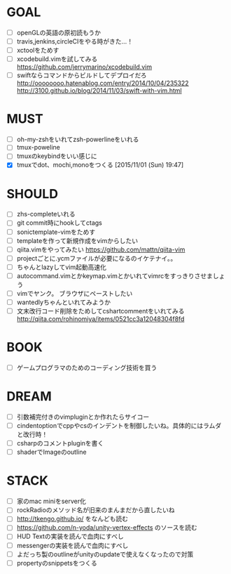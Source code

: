 # GOAL

* [ ] openGLの英語の原初読もうか
* [ ] travis,jenkins,circleCIをやる時がきた…！
* [ ] xctoolをためす
* [ ] xcodebuild.vimを試してみる
https://github.com/jerrymarino/xcodebuild.vim
* [ ] swiftならコマンドからビルドしてデプロイだろ
http://oooooooo.hatenablog.com/entry/2014/10/04/235322
http://3100.github.io/blog/2014/11/03/swift-with-vim.html

# MUST

* [ ] oh-my-zshをいれてzsh-powerlineをいれる
* [ ] tmux-poweline
* [ ] tmuxのkeybindをいい感じに
* [x] tmuxでdot、mochi,monoをつくる [2015/11/01 (Sun) 19:47]

# SHOULD

* [ ] zhs-completeいれる
* [ ] git commit時にhookしてctags
* [ ] sonictemplate-vimをためす
* [ ] templateを作って新規作成をvimからしたい
* [ ] qiita.vimをやってみたい https://github.com/mattn/qiita-vim
* [ ] projectごとに.ycmファイルが必要になるのイケテナイ。。
* [ ] ちゃんとlazyしてvim起動高速化
* [ ] autocommand.vimとかkeymap.vimとかいれてvimrcをすっきりさせましょう
* [ ] vimでヤンク。 ブラウザにペーストしたい
* [ ] wantedlyちゃんといれてみようか
* [ ] 文末改行コード削除をためしてcshartcommentをいれてみる
http://qiita.com/rohinomiya/items/0521cc3a12048304f8fd

# BOOK

* [ ] ゲームプログラマのためのコーディング技術を買う

# DREAM

* [ ] 引数補完付きのvimpluginとか作れたらサイコー
* [ ] cindentoptionでcppやcsのインデントを制御したいね。具体的にはラムダと改行時！
* [ ] csharpのコメントpluginを書く
* [ ] shaderでImageのoutline

# STACK 

* [ ] 家のmac miniをserver化
* [ ] rockRadioのメソッド名が旧来のまんまだから直したいね
* [ ] http://tkengo.github.io/ をなんども読む
* [ ] https://github.com/n-yoda/unity-vertex-effects のソースを読む
* [ ] HUD Textの実装を読んで血肉にすべし
* [ ] messengerの実装を読んで血肉にすべし
* [ ] よだっち製のoutlineがunityのupdateで使えなくなったので対策
* [ ] propertyのsnippetsをつくる
